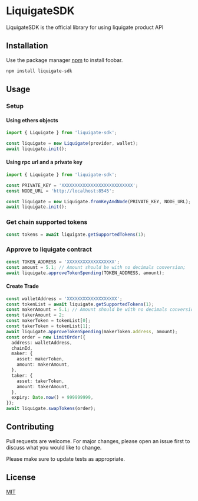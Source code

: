 # LiquigateSDK

LiquigateSDK is the official library for using liquigate product API

## Installation

Use the package manager [npm](https://pip.pypa.io/en/stable/) to install foobar.

```bash
npm install liquigate-sdk
```

## Usage

### Setup

#### Using ethers objects

```typescript
import { Liquigate } from 'liquigate-sdk';

const liquigate = new Liquigate(provider, wallet);
await liquigate.init();
```

#### Using rpc url and a private key

```typescript
import { Liquigate } from 'liquigate-sdk';

const PRIVATE_KEY = 'XXXXXXXXXXXXXXXXXXXXXXXXXXX';
const NODE_URL = 'http://localhost:8545';

const liquigate = new Liquigate.fromKeyAndNode(PRIVATE_KEY, NODE_URL);
await liquigate.init();
```

### Get chain supported tokens

```typescript
const tokens = await liquigate.getSupportedTokens(1);
```

### Approve to liquigate contract

```typescript
const TOKEN_ADDRESS = 'XXXXXXXXXXXXXXXXXX';
const amount = 5.1; // Amount should be with no decimals conversion;
await liquigate.approveTokenSpending(TOKEN_ADDRESS, amount);
```

#### Create Trade

```typescript
const walletAddress = 'XXXXXXXXXXXXXXXXXXX';
const tokenList = await liquigate.getSupportedTokens(1);
const makerAmount = 5.1; // Amount should be with no decimals conversion;
const takerAmount = 2;
const makerToken = tokenList[0];
const takerToken = tokenList[1];
await liquigate.approveTokenSpending(makerToken.address, amount);
const order = new LimitOrder({
  address: walletAddress,
  chainId,
  maker: {
    asset: makerToken,
    amount: makerAmount,
  },
  taker: {
    asset: takerToken,
    amount: takerAmount,
  },
  expiry: Date.now() + 999999999,
});
await liquigate.swapTokens(order);
```

## Contributing

Pull requests are welcome. For major changes, please open an issue first
to discuss what you would like to change.

Please make sure to update tests as appropriate.

## License

[MIT](https://choosealicense.com/licenses/mit/)

